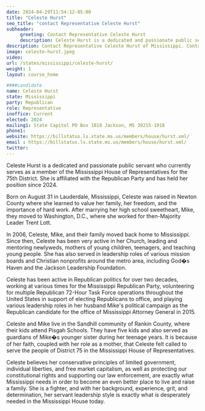 ```yaml
---
date: 2024-04-29T11:54:12-05:00
title: "Celeste Hurst"
seo_title: "contact Representative Celeste Hurst"
subheader:
     greeting: Contact Representative Celeste Hurst
     description: Celeste Hurst is a dedicated and passionate public servant who currently serves as a member of the Mississippi House of Representatives for the 75th District. She is affiliated with the Republican Party and has held her position since 2024.
description: Contact Representative Celeste Hurst of Mississippi. Contact information for Celeste Hurst includes email address, phone number, and mailing address.
image: celeste-hurst.jpeg
video:
url: /states/mississippi/celeste-hurst/
weight: 1
layout: course_home

####candidate
name: Celeste Hurst
state: Mississippi
party: Republican
role: Representative
inoffice: Current
elected: 2024
mailing1: State Capitol PO Box 1018 Jackson, MS 39215-1018
phone1: 
website: https://billstatus.ls.state.ms.us/members/house/hurst.xml/
email : https://billstatus.ls.state.ms.us/members/house/hurst.xml/
twitter:
---
```

Celeste Hurst is a dedicated and passionate public servant who currently serves as a member of the Mississippi House of Representatives for the 75th District. She is affiliated with the Republican Party and has held her position since 2024.

Born on August 31 in Lauderdale, Mississippi, Celeste was raised in Newton County where she learned to value her family, her freedom, and the importance of hard work. After marrying her high school sweetheart, Mike, they moved to Washington, D.C., where she worked for then-Majority Leader Trent Lott.

In 2006, Celeste, Mike, and their family moved back home to Mississippi. Since then, Celeste has been very active in her Church, leading and mentoring newlyweds, mothers of young children, teenagers, and teaching young people. She has also served in leadership roles of various mission boards and Christian nonprofits around the metro area, including God�s Haven and the Jackson Leadership Foundation.

Celeste has been active in Republican politics for over two decades, working at various times for the Mississippi Republican Party, volunteering for multiple Republican 72-Hour Task Force operations throughout the United States in support of electing Republicans to office, and playing various leadership roles in her husband Mike's political campaign as the Republican candidate for the office of Mississippi Attorney General in 2015.

Celeste and Mike live in the Sandhill community of Rankin County, where their kids attend Pisgah Schools. They have five kids and also served as guardians of Mike�s younger sister during her teenage years. It is because of her faith, coupled with her role as a mother, that Celeste felt called to serve the people of District 75 in the Mississippi House of Representatives.

Celeste believes her conservative principles of limited government, individual liberties, and free market capitalism, as well as protecting our constitutional rights and supporting our law enforcement, are exactly what Mississippi needs in order to become an even better place to live and raise a family. She is a fighter, and with her background, experience, grit, and determination, her servant leadership style is exactly what is desperately needed in the Mississippi House today.
